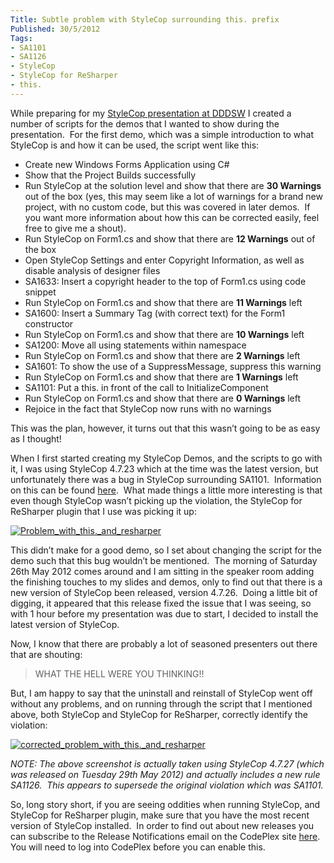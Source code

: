 ```yaml
---
Title: Subtle problem with StyleCop surrounding this. prefix
Published: 30/5/2012
Tags:
- SA1101
- SA1126
- StyleCop
- StyleCop for ReSharper
- this.
---
```


While preparing for my [StyleCop presentation at DDDSW](http://www.gep13.co.uk/blog/dddsw-4-stylecop-breaking-down-the-barriers-to-entry/) I created a number of scripts for the demos that I wanted to show during the presentation.  For the first demo, which was a simple introduction to what StyleCop is and how it can be used, the script went like this:

- Create new Windows Forms Application using C#
- Show that the Project Builds successfully
- Run StyleCop at the solution level and show that there are **30 Warnings** out of the box (yes, this may seem like a lot of warnings for a brand new project, with no custom code, but this was covered in later demos.  If you want more information about how this can be corrected easily, feel free to give me a shout).
- Run StyleCop on Form1.cs and show that there are **12 Warnings** out of the box
- Open StyleCop Settings and enter Copyright Information, as well as disable analysis of designer files
- SA1633: Insert a copyright header to the top of Form1.cs using code snippet
- Run StyleCop on Form1.cs and show that there are **11 Warnings** left
- SA1600: Insert a Summary Tag (with correct text) for the Form1 constructor
- Run StyleCop on Form1.cs and show that there are **10 Warnings** left
- SA1200: Move all using statements within namespace
- Run StyleCop on Form1.cs and show that there are **2 Warnings** left
- SA1601: To show the use of a SuppressMessage, suppress this warning
- Run StyleCop on Form1.cs and show that there are **1 Warnings** left
- SA1101: Put a this. in front of the call to InitializeComponent
- Run StyleCop on Form1.cs and show that there are **0 Warnings** left
- Rejoice in the fact that StyleCop now runs with no warnings

This was the plan, however, it turns out that this wasn’t going to be as easy as I thought!

When I first started creating my StyleCop Demos, and the scripts to go with it, I was using StyleCop 4.7.23 which at the time was the latest version, but unfortunately there was a bug in StyleCop surrounding SA1101.  Information on this can be found [here](http://stylecop.codeplex.com/workitem/7266).  What made things a little more interesting is that even though StyleCop wasn’t picking up the violation, the StyleCop for ReSharper plugin that I use was picking it up:

[![Problem_with_this._and_resharper](http://www.gep13.co.uk/blog/wp-content/uploads/2012/05/Problem_with_this._and_resharper_thumb.png)](http://www.gep13.co.uk/blog/wp-content/uploads/2012/05/Problem_with_this._and_resharper.png)

This didn’t make for a good demo, so I set about changing the script for the demo such that this bug wouldn’t be mentioned.  The morning of Saturday 26th May 2012 comes around and I am sitting in the speaker room adding the finishing touches to my slides and demos, only to find out that there is a new version of StyleCop been released, version 4.7.26.  Doing a little bit of digging, it appeared that this release fixed the issue that I was seeing, so with 1 hour before my presentation was due to start, I decided to install the latest version of StyleCop.

Now, I know that there are probably a lot of seasoned presenters out there that are shouting:

> WHAT THE HELL WERE YOU THINKING!!

But, I am happy to say that the uninstall and reinstall of StyleCop went off without any problems, and on running through the script that I mentioned above, both StyleCop and StyleCop for ReSharper, correctly identify the violation:

[![corrected_problem_with_this._and_resharper](http://www.gep13.co.uk/blog/wp-content/uploads/2012/05/corrected_problem_with_this._and_resharper_thumb.png)](http://www.gep13.co.uk/blog/wp-content/uploads/2012/05/corrected_problem_with_this._and_resharper.png)

_NOTE: The above screenshot is actually taken using StyleCop 4.7.27 (which was released on Tuesday 29th May 2012) and actually includes a new rule SA1126.  This appears to supersede the original violation which was SA1101._

So, long story short, if you are seeing oddities when running StyleCop, and StyleCop for ReSharper plugin, make sure that you have the most recent version of StyleCop installed.  In order to find out about new releases you can subscribe to the Release Notifications email on the CodePlex site [here](http://stylecop.codeplex.com/releases/view/79972).  You will need to log into CodePlex before you can enable this.
